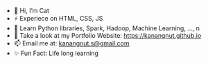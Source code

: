 - 👋 Hi, I’m Cat 
- ⚡ Experiece on HTML, CSS, JS
- 🌱 Learn Python libraries, Spark, Hadoop, Machine Learning, ..., n
- 💞️ Take a look at my Portfolio Website: https://kanangnut.github.io 
- 📫 Email me at: kanangnut.s@gmail.com
- ✨ Fun Fact: Life long learning 

<!---
Kanangnut/Kanangnut is a ✨ special ✨ repository because its `README.md` (this file) appears on your GitHub profile.
You can click the Preview link to take a look at your changes.
--->
